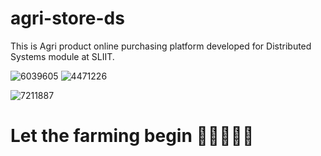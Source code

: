 # agri-store-ds
This is Agri product online purchasing platform developed for Distributed Systems module at SLIIT.

![6039605](https://user-images.githubusercontent.com/89182652/166509467-14a9fd00-466e-4fee-8299-78ba2f7e4e89.png)
![4471226](https://user-images.githubusercontent.com/89182652/166509621-090735b3-5b0c-4c15-81b3-2353f96a5982.png)

![7211887](https://user-images.githubusercontent.com/89182652/166509796-e2bbdd71-1d11-4e7f-9ca2-dd1b8ec4d3b2.gif)

# Let the farming begin 💪💪💪💪💪
